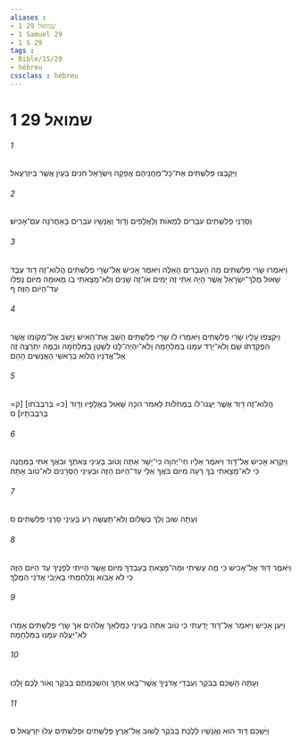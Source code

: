 ```yaml
---
aliases : 
- 1 שמואל 29
- 1 Samuel 29
- 1 S 29
tags : 
- Bible/1S/29
- hébreu
cssclass : hébreu
---
```


# 1 שמואל 29

###### 1
וַיִּקְבְּצוּ פְלִשְׁתִּים אֶת־כָּל־מַחֲנֵיהֶם אֲפֵקָה וְיִשְׂרָאֵל חֹנִים בַּעַיִן אֲשֶׁר בְּיִזְרְעֶאל׃
###### 2
וְסַרְנֵי פְלִשְׁתִּים עֹבְרִים לְמֵאֹות וְלַאֲלָפִים וְדָוִד וַאֲנָשָׁיו עֹבְרִים בָּאַחֲרֹנָה עִם־אָכִישׁ׃
###### 3
וַיֹּאמְרוּ שָׂרֵי פְלִשְׁתִּים מָה הָעִבְרִים הָאֵלֶּה וַיֹּאמֶר אָכִישׁ אֶל־שָׂרֵי פְלִשְׁתִּים הֲלֹוא־זֶה דָוִד עֶבֶד שָׁאוּל מֶלֶךְ־יִשְׂרָאֵל אֲשֶׁר הָיָה אִתִּי זֶה יָמִים אֹו־זֶה שָׁנִים וְלֹא־מָצָאתִי בֹו מְאוּמָה מִיֹּום נָפְלֹו עַד־הַיֹּום הַזֶּה׃ ף
###### 4
וַיִּקְצְפוּ עָלָיו שָׂרֵי פְלִשְׁתִּים וַיֹּאמְרוּ לֹו שָׂרֵי פְלִשְׁתִּים הָשֵׁב אֶת־הָאִישׁ וְיָשֹׁב אֶל־מְקֹומֹו אֲשֶׁר הִפְקַדְתֹּו שָׁם וְלֹא־יֵרֵד עִמָּנוּ בַּמִּלְחָמָה וְלֹא־יִהְיֶה־לָּנוּ לְשָׂטָן בַּמִּלְחָמָה וּבַמֶּה יִתְרַצֶּה זֶה אֶל־אֲדֹנָיו הֲלֹוא בְּרָאשֵׁי הָאֲנָשִׁים הָהֵם׃
###### 5
הֲלֹוא־זֶה דָוִד אֲשֶׁר יַעֲנוּ־לֹו בַּמְּחֹלֹות לֵאמֹר הִכָּה שָׁאוּל בַּאֲלָפָיו וְדָוִד [כ= בְּרִבְבֹתֹו] [ק= בְּרִבְבֹתָיו]׃ ס
###### 6
וַיִּקְרָא אָכִישׁ אֶל־דָּוִד וַיֹּאמֶר אֵלָיו חַי־יְהוָה כִּי־יָשָׁר אַתָּה וְטֹוב בְּעֵינַי צֵאתְךָ וּבֹאֲךָ אִתִּי בַּמַּחֲנֶה כִּי לֹא־מָצָאתִי בְךָ רָעָה מִיֹּום בֹּאֲךָ אֵלַי עַד־הַיֹּום הַזֶּה וּבְעֵינֵי הַסְּרָנִים לֹא־טֹוב אָתָּה׃
###### 7
וְעַתָּה שׁוּב וְלֵךְ בְּשָׁלֹום וְלֹא־תַעֲשֶׂה רָע בְּעֵינֵי סַרְנֵי פְלִשְׁתִּים׃ ס
###### 8
וַיֹּאמֶר דָּוִד אֶל־אָכִישׁ כִּי מֶה עָשִׂיתִי וּמַה־מָּצָאתָ בְעַבְדְּךָ מִיֹּום אֲשֶׁר הָיִיתִי לְפָנֶיךָ עַד הַיֹּום הַזֶּה כִּי לֹא אָבֹוא וְנִלְחַמְתִּי בְּאֹיְבֵי אֲדֹנִי הַמֶּלֶךְ׃
###### 9
וַיַּעַן אָכִישׁ וַיֹּאמֶר אֶל־דָּוִד יָדַעְתִּי כִּי טֹוב אַתָּה בְּעֵינַי כְּמַלְאַךְ אֱלֹהִים אַךְ שָׂרֵי פְלִשְׁתִּים אָמְרוּ לֹא־יַעֲלֶה עִמָּנוּ בַּמִּלְחָמָה׃
###### 10
וְעַתָּה הַשְׁכֵּם בַּבֹּקֶר וְעַבְדֵי אֲדֹנֶיךָ אֲשֶׁר־בָּאוּ אִתָּךְ וְהִשְׁכַּמְתֶּם בַּבֹּקֶר וְאֹור לָכֶם וָלֵכוּ׃
###### 11
וַיַּשְׁכֵּם דָּוִד הוּא וַאֲנָשָׁיו לָלֶכֶת בַּבֹּקֶר לָשׁוּב אֶל־אֶרֶץ פְּלִשְׁתִּים וּפְלִשְׁתִּים עָלוּ יִזְרְעֶאל׃ ס
